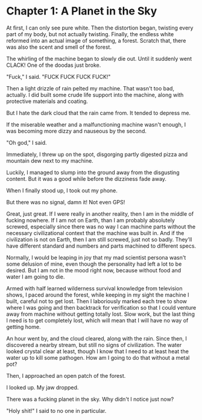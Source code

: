 # **Chapter 1: A Planet in the Sky**

At first, I can only see pure white. Then the distortion began, twisting every part of my body, but not actually twisting. Finally, the endless white reformed into an actual image of something, a forest. Scratch that, there was also the scent and smell of the forest.

The whirling of the machine began to slowly die out. Until it suddenly went CLACK! One of the doodas just broke.

"Fuck," I said. "FUCK FUCK FUCK FUCK!"

Then a light drizzle of rain pelted my machine. That wasn't too bad, actually. I did built some crude life support into the machine, along with protective materials and coating.

But I hate the dark cloud that the rain came from. It tended to depress me.

If the miserable weather and a malfunctioning machine wasn't enough, I was becoming more dizzy and nauseous by the second.

"Oh god," I said.

Immediately, I threw up on the spot, disgorging partly digested pizza and mountain dew next to my machine.

Luckily, I managed to slump into the ground away from the disgusting content. But it was a good while before the dizziness fade away.

When I finally stood up, I took out my phone.

But there was no signal, damn it! Not even GPS!

Great, just great. If I were really in another reality, then I am in the middle of fucking nowhere. If I am not on Earth, than I am probably absolutely screwed, especially since there was no way I can machine parts without the necessary civilizational context that the machine was built in. And if the civilization is not on Earth, then I am still screwed, just not so badly. They'll have different standard and numbers and parts machined to different specs.

Normally, I would be leaping in joy that my mad scientist persona wasn't some delusion of mine, even though the personality had left a lot to be desired. But I am not in the mood right now, because without food and water I am going to die.

Armed with half learned wilderness survival knowledge from television shows, I paced around the forest, while keeping in my sight the machine I built, careful not to get lost. Then I laboriously marked each tree to show where I was going and then backtrack for verification so that I could venture away from machine without getting totally lost. Slow work, but the last thing I need is to get completely lost, which will mean that I will have no way of getting home.

An hour went by, and the cloud cleared, along with the rain. Since then, I discovered a nearby stream, but still no signs of civilization. The water looked crystal clear at least, though I know that I need to at least heat the water up to kill some pathogen. How am I going to do that without a metal pot?

Then, I approached an open patch of the forest.

I looked up. My jaw dropped.

There was a fucking planet in the sky. Why didn't I notice just now?

"Holy shit!" I said to no one in particular.
